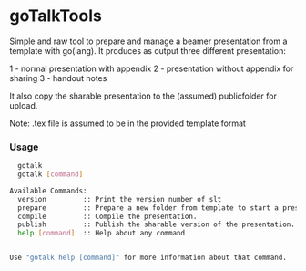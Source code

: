 goTalkTools
===========

Simple and raw tool to prepare and manage a beamer presentation from a template with go(lang). 
It produces  as output three different presentation:    

1 - normal presentation with appendix
2 - presentation without appendix for sharing
3 - handout notes    

It also copy the sharable presentation to the (assumed) publicfolder for upload.


Note: .tex file is assumed to be in the provided template format

### Usage    

````bash
  gotalk
  gotalk [command]

Available Commands: 
  version         :: Print the version number of slt
  prepare         :: Prepare a new folder from template to start a presentation
  compile         :: Compile the presentation.
  publish         :: Publish the sharable version of the presentation.
  help [command]  :: Help about any command


Use "gotalk help [command]" for more information about that command.
````
